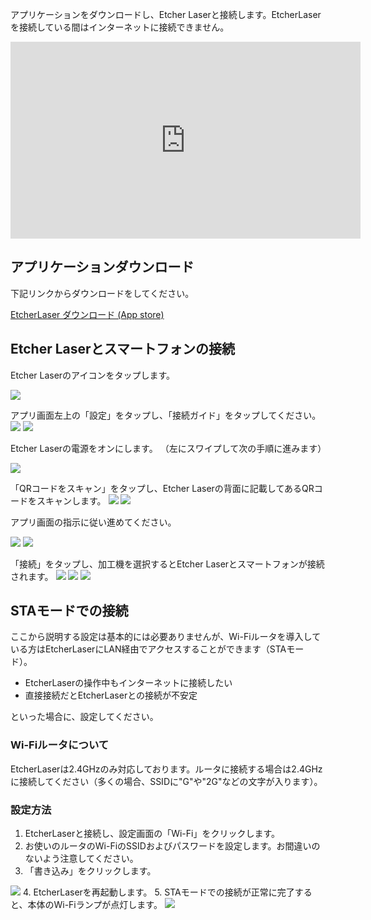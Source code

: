 アプリケーションをダウンロードし、Etcher Laserと接続します。EtcherLaserを接続している間はインターネットに接続できません。

<div class="iframe-content">
<iframe width="560" height="315" src="https://www.youtube.com/embed/jC2mrObYGyA" frameborder="0" allow="accelerometer; autoplay; encrypted-media; gyroscope; picture-in-picture" allowfullscreen></iframe>
</div>

## アプリケーションダウンロード
下記リンクからダウンロードをしてください。

[EtcherLaser ダウンロード (App store)](https://apps.apple.com/jp/app/etcherlaser/id1465876344?utm_source=feedburner&utm_medium=feed&utm_campaign=Feed%3A%20apple%2FEeAl%20%28iTunes%20Store%3A%20All%20New%20Applications%29&ign-mpt=uo%3D2)

## Etcher Laserとスマートフォンの接続
Etcher Laserのアイコンをタップします。

<img src="./images/software_setup_mobile_1.png">


アプリ画面左上の「設定」をタップし、「接続ガイド」をタップしてください。
<img src="./images/software_setup_mobile_2.jpg">
<img src="./images/software_setup_mobile_3.jpg">


Etcher Laserの電源をオンにします。
（左にスワイプして次の手順に進みます）

<img src="./images/software_setup_mobile_4.jpg">


「QRコードをスキャン」をタップし、Etcher Laserの背面に記載してあるQRコードをスキャンします。
<img src="./images/software_setup_mobile_5.jpg">
<img src="./images/software_setup_mobile_6.jpg">

アプリ画面の指示に従い進めてください。

<img src="./images/software_setup_mobile_7.jpg">
<img src="./images/software_setup_mobile_8.jpg">

「接続」をタップし、加工機を選択するとEtcher Laserとスマートフォンが接続されます。
<img src="./images/software_setup_mobile_9.jpg">
<img src="./images/software_setup_mobile_10.jpg">
<img src="./images/software_setup_mobile_11.jpg">


## STAモードでの接続
ここから説明する設定は基本的には必要ありませんが、Wi-Fiルータを導入している方はEtcherLaserにLAN経由でアクセスすることができます（STAモード）。

- EtcherLaserの操作中もインターネットに接続したい
- 直接接続だとEtcherLaserとの接続が不安定

といった場合に、設定してください。

### Wi-Fiルータについて
EtcherLaserは2.4GHzのみ対応しております。ルータに接続する場合は2.4GHzに接続してください（多くの場合、SSIDに"G"や"2G"などの文字が入ります）。

### 設定方法

1. EtcherLaserと接続し、設定画面の「Wi-Fi」をクリックします。
2. お使いのルータのWi-FiのSSIDおよびパスワードを設定します。お間違いのないよう注意してください。
3. 「書き込み」をクリックします。
<img src="./images/software_setup_mobile_12.jpg">
4. EtcherLaserを再起動します。
5. STAモードでの接続が正常に完了すると、本体のWi-Fiランプが点灯します。
<img src="./images/software_setup_mobile_13.jpg">
